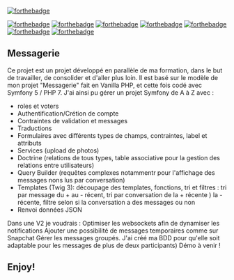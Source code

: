 [![forthebadge](http://forthebadge.com/images/badges/built-with-love.svg)](http://forthebadge.com)

[![forthebadge](https://img.shields.io/badge/Symfony-000000?style=for-the-badge&logo=Symfony&logoColor=white)](http://forthebadge.com)
[![forthebadge](https://img.shields.io/badge/PHP-777BB4?style=for-the-badge&logo=php&logoColor=white)](http://forthebadge.com)
[![forthebadge](https://img.shields.io/badge/HTML5-E34F26?style=for-the-badge&logo=html5&logoColor=white)](http://forthebadge.com)
[![forthebadge](https://img.shields.io/badge/CSS3-1572B6?style=for-the-badge&logo=css3&logoColor=white)](http://forthebadge.com)
[![forthebadge](https://img.shields.io/badge/JavaScript-F7DF1E?style=for-the-badge&logo=javascript&logoColor=black)](http://forthebadge.com)
[![forthebadge](https://img.shields.io/badge/PHP-777BB4?style=for-the-badge&logo=php&logoColor=white)](http://forthebadge.com)
[![forthebadge](https://img.shields.io/badge/MySQL-00000F?style=for-the-badge&logo=mysql&logoColor=white)](http://forthebadge.com)

## Messagerie
Ce projet est un projet développé en parallèle de ma formation, dans le but de travailler, de consolider et d'aller plus loin. Il est basé sur le modèle de mon projet "Messagerie" fait en Vanilla PHP, et cette fois codé avec Symfony 5 / PHP 7. 
J'ai ainsi pu gérer un projet Symfony de A à Z avec :
- roles et voters
- Authentification/Crétion de compte
- Contraintes de validation et messages
- Traductions
- Formulaires avec différents types de champs, contraintes, label et attributs
- Services (upload de photos)
- Doctrine (relations de tous types, table associative pour la gestion des relations entre utilisateurs)
- Query Builder (requêtes complexes notammentr pour l'affichage des messages nons lus par conversation)
- Templates (Twig 3): découpage des templates, fonctions, tri et filtres : tri par message du + au - récent, tri par conversation de la + récente ) la - récente, filtre selon si la conversation a des messages ou non 
- Renvoi données JSON

Dans une V2 je voudrais :
Optimiser les websockets afin de dynamiser les notifications
Ajouter une possibilité de messages temporaires comme sur Snapchat
Gérer les messages groupés. J'ai créé ma BDD pour qu'elle soit adaptable pour les messages de plus de deux participants)
Démo à venir !
## Enjoy!
